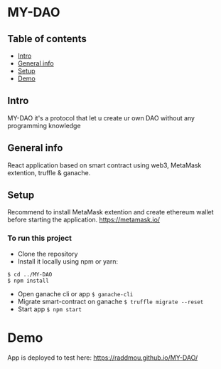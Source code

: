 # MY-DAO

## Table of contents
* [Intro](#intro)
* [General info](#general-info)
* [Setup](#setup)
* [Demo](#demo)

## Intro
MY-DAO it's a protocol that let u create ur own DAO without any programming knowledge

## General info
React application based on smart contract using web3, MetaMask extention, truffle & ganache.

## Setup 
Recommend to install MetaMask extention and create ethereum wallet before starting the application. https://metamask.io/

### To run this project
* Clone the repository
* Install it locally using npm or yarn:
```
$ cd ../MY-DAO
$ npm install
```
* Open ganache cli or app
```$ ganache-cli```
* Migrate smart-contract on ganache 
```$ truffle migrate --reset```
* Start app
```$ npm start```

# Demo 
App is deployed to test here: https://raddmou.github.io/MY-DAO/